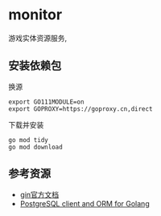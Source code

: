 # monitor

游戏实体资源服务,

## 安装依赖包

换源

```shell
export GO111MODULE=on
export GOPROXY=https://goproxy.cn,direct
```

下载并安装

```shell
go mod tidy
go mod download
```

## 参考资源

- [gin官方文档](https://gin-gonic.com/zh-cn/docs/)
- [PostgreSQL client and ORM for Golang](https://github.com/go-pg/pg)

